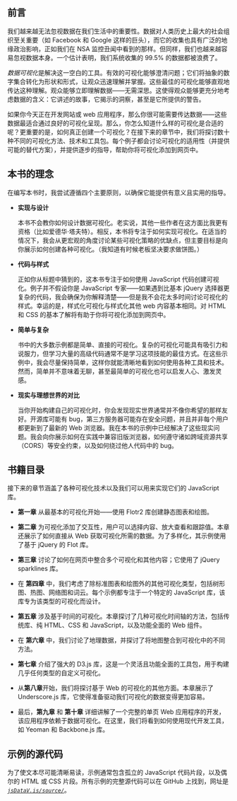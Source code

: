 ## 前言

我们越来越无法忽视数据在我们生活中的重要性。数据对人类历史上最大的社会组织至关重要（如 Facebook 和 Google 这样的巨头），而它的收集也具有广泛的地缘政治影响，正如我们在 NSA 监控丑闻中看到的那样。但同样，我们也越来越容易忽视数据本身。一个估计表明，我们系统收集的 99.5% 的数据都被浪费了。

*数据可视化*是解决这一空白的工具。有效的可视化能够澄清问题；它们将抽象的数字集合转化为形状和形式，让观众迅速理解并掌握。这些最佳的可视化能够直观地传达这种理解。观众能够立即理解数据——无需深思。这使得观众能够更充分地考虑数据的含义：它讲述的故事，它揭示的洞察，甚至是它所提供的警告。

如果你今天正在开发网站或 web 应用程序，那么你很可能需要传达数据——这些数据最适合通过良好的可视化呈现。那么，你怎么知道什么样的可视化是合适的呢？更重要的是，如何真正创建一个可视化？在接下来的章节中，我们将探讨数十种不同的可视化方法、技术和工具包。每个例子都会讨论可视化的适用性（并提供可能的替代方案），并提供逐步的指导，帮助你将可视化添加到网页中。

## 本书的理念

在编写本书时，我尝试遵循四个主要原则，以确保它能提供有意义且实用的指导。

+   **实现与设计**

    本书不会教你如何设计数据可视化。老实说，其他一些作者在这方面比我更有资格（比如爱德华·塔夫特）。相反，本书将专注于如何实现可视化。在适当的情况下，我会从更宏观的角度讨论某些可视化策略的优缺点，但主要目标是向你展示如何创建各种可视化。（我知道有时候老板坚决要求做饼图。）

+   **代码与样式**

    正如你从标题中猜到的，这本书专注于如何使用 JavaScript 代码创建可视化。例子并不假设你是 JavaScript 专家——如果遇到比基本 jQuery 选择器更复杂的代码，我会确保为你解释清楚——但是我不会花太多时间讨论可视化的样式。幸运的是，样式化可视化与样式化其他 web 内容基本相同。对 HTML 和 CSS 的基本了解将有助于你将可视化添加到网页中。

+   **简单与复杂**

    书中的大多数示例都是简单、直接的可视化。复杂的可视化可能具有吸引力和说服力，但学习大量的高级代码通常不是学习这项技能的最佳方式。在这些示例中，我会尽量保持简单，这样你就能清晰地看到如何使用各种工具和技术。然而，简单并不意味着无聊，甚至最简单的可视化也可以启发人心、激发灵感。

+   **现实与理想世界的对比**

    当你开始构建自己的可视化时，你会发现现实世界通常并不像你希望的那样友好。开源库可能有 bug，第三方服务器可能存在安全问题，并且并非每个用户都更新到了最新的 Web 浏览器。我在本书的示例中已经解决了这些现实问题。我会向你展示如何在实践中兼容旧版浏览器，如何遵守诸如跨域资源共享（CORS）等安全约束，以及如何绕过他人代码中的 bug。

## 书籍目录

接下来的章节涵盖了各种可视化技术以及我们可以用来实现它们的 JavaScript 库。

+   **第一章** 从最基本的可视化开始——使用 Flotr2 库创建静态图表和绘图。

+   **第二章** 为可视化添加了交互性，用户可以选择内容、放大查看和跟踪值。本章还展示了如何直接从 Web 获取可视化所需的数据。为了多样化，其示例使用了基于 jQuery 的 Flot 库。

+   **第三章** 讨论了如何在网页中整合多个可视化和其他内容；它使用了 jQuery sparklines 库。

+   在 **第四章** 中，我们考虑了除标准图表和绘图外的其他可视化类型，包括树形图、热图、网络图和词云。每个示例都专注于一个特定的 JavaScript 库，该库专为该类型的可视化而设计。

+   **第五章** 涉及基于时间的可视化。本章探讨了几种可视化时间轴的方法，包括传统库、纯 HTML、CSS 和 JavaScript，以及功能全面的 Web 组件。

+   在 **第六章** 中，我们讨论了地理数据，并探讨了将地图整合到可视化中的不同方法。

+   **第七章** 介绍了强大的 D3.js 库，这是一个灵活且功能全面的工具包，用于构建几乎任何类型的自定义可视化。

+   从**第八章**开始，我们将探讨基于 Web 的可视化的其他方面。本章展示了 Underscore.js 库，它使得准备驱动我们可视化的数据变得更加容易。

+   最后，**第九章** 和 **第十章** 详细讲解了一个完整的单页 Web 应用程序的开发，该应用程序依赖于数据可视化。在这里，我们将看到如何使用现代开发工具，如 Yeoman 和 Backbone.js 库。

## 示例的源代码

为了使文本尽可能清晰易读，示例通常包含孤立的 JavaScript 代码片段，以及偶尔的 HTML 或 CSS 片段。所有示例的完整源代码可以在 GitHub 上找到，网址是 *[`jsDataV.is/source/`](http://jsDataV.is/source/)*。
